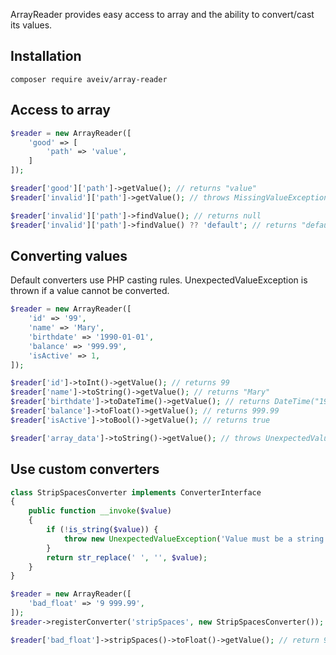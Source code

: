 ArrayReader provides easy access to array and the ability to convert/cast its values.

## Installation

```
composer require aveiv/array-reader
```

## Access to array

```php
$reader = new ArrayReader([
    'good' => [
        'path' => 'value',
    ]
]);

$reader['good']['path']->getValue(); // returns "value"
$reader['invalid']['path']->getValue(); // throws MissingValueException

$reader['invalid']['path']->findValue(); // returns null
$reader['invalid']['path']->findValue() ?? 'default'; // returns "default"
```

## Converting values

Default converters use PHP casting rules. UnexpectedValueException is thrown if a value cannot be converted.

```php
$reader = new ArrayReader([
    'id' => '99',
    'name' => 'Mary',
    'birthdate' => '1990-01-01',
    'balance' => '999.99',
    'isActive' => 1,
]);

$reader['id']->toInt()->getValue(); // returns 99
$reader['name']->toString()->getValue(); // returns "Mary"
$reader['birthdate']->toDateTime()->getValue(); // returns DateTime("1990-01-01")
$reader['balance']->toFloat()->getValue(); // returns 999.99
$reader['isActive']->toBool()->getValue(); // returns true

$reader['array_data']->toString()->getValue(); // throws UnexpectedValueException
```

## Use custom converters

```php
class StripSpacesConverter implements ConverterInterface
{
    public function __invoke($value)
    {
        if (!is_string($value)) {
            throw new UnexpectedValueException('Value must be a string');
        }
        return str_replace(' ', '', $value);
    }
}

$reader = new ArrayReader([
    'bad_float' => '9 999.99',
]);
$reader->registerConverter('stripSpaces', new StripSpacesConverter());

$reader['bad_float']->stripSpaces()->toFloat()->getValue(); // return 9999.99
```
